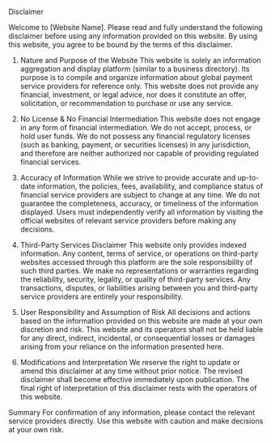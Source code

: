 Disclaimer

Welcome to [Website Name]. Please read and fully understand the following disclaimer before using any information provided on this website. By using this website, you agree to be bound by the terms of this disclaimer.

1. Nature and Purpose of the Website
This website is solely an information aggregation and display platform (similar to a business directory). Its purpose is to compile and organize information about global payment service providers for reference only. This website does not provide any financial, investment, or legal advice, nor does it constitute an offer, solicitation, or recommendation to purchase or use any service.

2. No License & No Financial Intermediation
This website does not engage in any form of financial intermediation. We do not accept, process, or hold user funds. We do not possess any financial regulatory licenses (such as banking, payment, or securities licenses) in any jurisdiction, and therefore are neither authorized nor capable of providing regulated financial services.

3. Accuracy of Information
While we strive to provide accurate and up-to-date information, the policies, fees, availability, and compliance status of financial service providers are subject to change at any time. We do not guarantee the completeness, accuracy, or timeliness of the information displayed. Users must independently verify all information by visiting the official websites of relevant service providers before making any decisions.

4. Third-Party Services Disclaimer
This website only provides indexed information. Any content, terms of service, or operations on third-party websites accessed through this platform are the sole responsibility of such third parties. We make no representations or warranties regarding the reliability, security, legality, or quality of third-party services. Any transactions, disputes, or liabilities arising between you and third-party service providers are entirely your responsibility.

5. User Responsibility and Assumption of Risk
All decisions and actions based on the information provided on this website are made at your own discretion and risk. This website and its operators shall not be held liable for any direct, indirect, incidental, or consequential losses or damages arising from your reliance on the information presented here.

6. Modifications and Interpretation
We reserve the right to update or amend this disclaimer at any time without prior notice. The revised disclaimer shall become effective immediately upon publication. The final right of interpretation of this disclaimer rests with the operators of this website.

Summary
For confirmation of any information, please contact the relevant service providers directly. Use this website with caution and make decisions at your own risk.